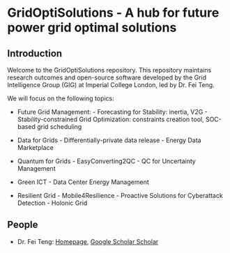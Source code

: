 # GridOptiSolutions - A hub for future power grid optimal solutions

## Introduction

Welcome to the GridOptiSolutions repository. This repository maintains research outcomes and open-source software developed by the Grid Intelligence Group (GIG) at Imperial College London, led by Dr. Fei Teng.

We will focus on the following topics:


- Future Grid Management:
        - Forecasting for Stability: inertia, V2G
        - Stability-constrained Grid Optimization: constraints creation tool, SOC-based grid scheduling

- Data for Grids
        - Differentially-private data release 
        - Energy Data Marketplace

- Quantum for Grids
        - EasyConverting2QC
        - QC for Uncertainty Management

- Green ICT
        - Data Center Energy Management

- Resilient Grid
        - Mobile4Resilience
        - Proactive Solutions for Cyberattack Detection
        - Holonic Grid   


## People

- Dr. Fei Teng: [Homepage](https://www.imperial.ac.uk/people/f.teng), [Google Scholar Scholar](https://scholar.google.com/citations?user=aOTMH1EAAAAJ&hl=en+) 